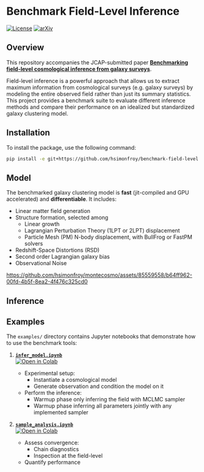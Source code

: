 # Benchmark Field-Level Inference

[![License](https://img.shields.io/badge/license-MIT-blue.svg)](LICENSE)
[![arXiv](https://img.shields.io/badge/astro--ph.CO-arXiv:2504.XXXX-b31b1b.svg)](https://arxiv.org/abs/2504.XXXX)


## Overview
This repository accompanies the JCAP-submitted paper [**Benchmarking field-level cosmological inference from galaxy surveys**]().

Field-level inference is a powerful approach that allows us to extract maximum information from cosmological surveys (e.g. galaxy surveys) by modeling the entire observed field rather than just its summary statistics. This project provides a benchmark suite to evaluate different inference methods and compare their performance on an idealized but standardized galaxy clustering model.


## Installation

To install the package, use the following command:

```bash
pip install -e git+https://github.com/hsimonfroy/benchmark-field-level.git#egg=flbench
```

## Model

The benchmarked galaxy clustering model is **fast** (jit-compiled and GPU accelerated) and **differentiable**. It includes:
 * Linear matter field generation
 * Structure formation, selected among
    * Linear growth
    * Lagrangian Perturbation Theory (1LPT or 2LPT) displacement
    * Particle Mesh (PM) N-body displacement, with BullFrog or FastPM solvers
 * Redshift-Space Distortions (RSD)
 * Second order Lagrangian galaxy bias
 * Observational Noise

https://github.com/hsimonfroy/montecosmo/assets/85559558/b64ff962-00fd-4b5f-8ea2-4f476c325cd0

## Inference


## Examples
The `examples/` directory contains Jupyter notebooks that demonstrate how to use the benchmark tools:

1. [**`infer_model.ipynb`**](https://github.com/hsimonfroy/benchmark-field-level/blob/main/examples/infer_model.ipynb)  
    [![Open in Colab](https://colab.research.google.com/assets/colab-badge.svg)](https://colab.research.google.com/github/hsimonfroy/benchmark-field-level/blob/main/examples/infer_model.ipynb)  
    * Experimental setup:
      * Instantiate a cosmological model
      * Generate observation and condition the model on it
    * Perform the inference:
      * Warmup phase only inferring the field with MCLMC sampler
      * Warmup phase inferring all parameters jointly with any implemented sampler

2. [**`sample_analysis.ipynb`**](https://github.com/hsimonfroy/benchmark-field-level/blob/main/examples/sample_analysis.ipynb)  
    [![Open in Colab](https://colab.research.google.com/assets/colab-badge.svg)](https://colab.research.google.com/github/hsimonfroy/benchmark-field-level/blob/main/examples/sample_analysis.ipynb)  
    * Assess convergence:
      * Chain diagnostics
      * Inspection at the field-level
    * Quantify performance
